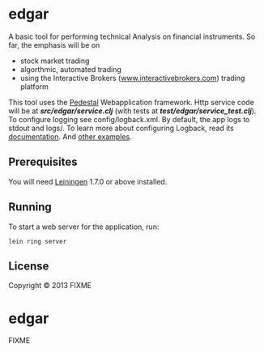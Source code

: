 # edgar

A basic tool for performing technical Analysis on financial instruments. So far, the emphasis will be on
* stock market trading
* algorthmic, automated trading
* using the Interactive Brokers (www.interactivebrokers.com) trading platform

This tool uses the [Pedestal](http://pedestal.io/) Webapplication framework. Http service code will be at ***src/edgar/service.clj*** (with tests at ***test/edgar/service_test.clj***). To configure logging see config/logback.xml. By default, the app logs to stdout and logs/. To learn more about configuring Logback, read its [documentation](http://logback.qos.ch/documentation.html). And [other examples](https://github.com/pedestal/samples).

## Prerequisites

You will need [Leiningen][1] 1.7.0 or above installed.

[1]: https://github.com/technomancy/leiningen

## Running

To start a web server for the application, run:

    lein ring server

## License

Copyright © 2013 FIXME

# edgar

FIXME

